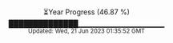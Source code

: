 <p align="center">
⏳Year Progress (46.87 %) <br>
██████████████▁▁▁▁▁▁▁▁▁▁▁▁▁▁▁▁ <br>
<sub>Updated: Wed, 21 Jun 2023 01:35:52 GMT</sub>
</p>

